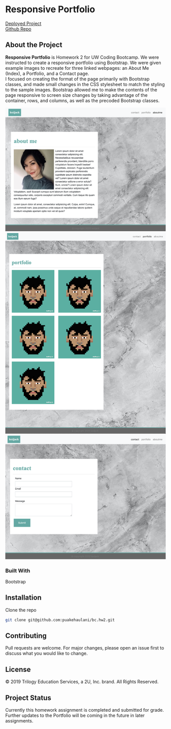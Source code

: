 # Responsive Portfolio

[Deployed Project](https://puakehaulani.github.io/bc.hw2/)  
[Github Repo](https://github.com/puakehaulani/bc.hw2)

## About the Project

**Responsive Portfolio** is Homework 2 for UW Coding Bootcamp. We were instructed to create a responsive portfolio using Bootstrap. We were given example images to recreate for three linked webpages: an About Me (Index), a Portfolio, and a Contact page.  
I focused on creating the format of the page primarily with Bootstrap classes, and made small changes in the CSS stylesheet to match the styling to the sample images. Bootstrap allowed me to make the contents of the page responsive to screen size changes by taking advantage of the container, rows, and columns, as well as the precoded Bootstrap classes.

![Index](/assets/screenshots/index.png)  
![Portfolio](/assets/screenshots/portfolio.png)  
![Contact](assets/screenshots/contact.png)

### Built With

Bootstrap

<!--include strategy-->

## Installation

Clone the repo

```bash
git clone git@github.com:puakehaulani/bc.hw2.git
```

## Contributing

Pull requests are welcome. For major changes, please open an issue first to discuss what you would like to change.

## License

© 2019 Trilogy Education Services, a 2U, Inc. brand.
All Rights Reserved.

## Project Status

Currently this homework assignment is completed and submitted for grade. Further updates to the Portfolio will be coming in the future in later assignments.
